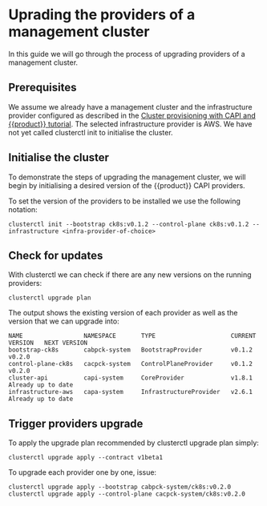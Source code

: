 # Uprading the providers of a management cluster

In this guide we will go through the process of upgrading providers of a management cluster.

## Prerequisites

We assume we already have a management cluster and the infrastructure provider configured as described in the [Cluster provisioning with CAPI and {{product}} tutorial]. The selected infrastructure provider is AWS. We have not yet called clusterctl init to initialise the cluster.

## Initialise the cluster

To demonstrate the steps of upgrading the management cluster, we will begin by initialising a desired version of the {{product}} CAPI providers.

To set the version of the providers to be installed we use the following notation:

```
clusterctl init --bootstrap ck8s:v0.1.2 --control-plane ck8s:v0.1.2 --infrastructure <infra-provider-of-choice>
```

## Check for updates

With clusterctl we can check if there are any new versions on the running providers:

```
clusterctl upgrade plan
```

The output shows the existing version of each provider as well as the version that we can upgrade into:

```text
NAME                 NAMESPACE       TYPE                     CURRENT VERSION   NEXT VERSION
bootstrap-ck8s       cabpck-system   BootstrapProvider        v0.1.2            v0.2.0
control-plane-ck8s   cacpck-system   ControlPlaneProvider     v0.1.2            v0.2.0
cluster-api          capi-system     CoreProvider             v1.8.1            Already up to date
infrastructure-aws   capa-system     InfrastructureProvider   v2.6.1            Already up to date
```

## Trigger providers upgrade

To apply the upgrade plan recommended by clusterctl upgrade plan simply:

```
clusterctl upgrade apply --contract v1beta1
```

To upgrade each provider one by one, issue:

```
clusterctl upgrade apply --bootstrap cabpck-system/ck8s:v0.2.0
clusterctl upgrade apply --control-plane cacpck-system/ck8s:v0.2.0
```

<!-- LINKS -->
[Cluster provisioning with CAPI and {{product}} tutorial]: ../tutorial/getting-started.md
